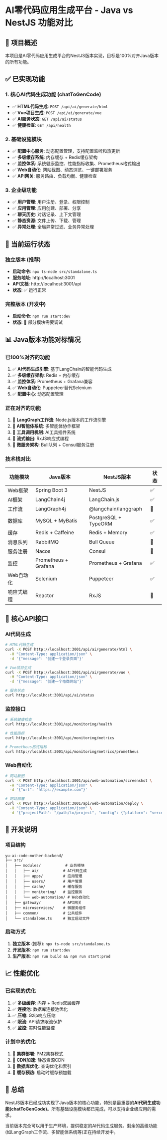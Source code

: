 # AI零代码应用生成平台 - Java vs NestJS 功能对比

## 🎯 项目概述

本项目是AI零代码应用生成平台的NestJS版本实现，目标是100%对齐Java版本的所有功能。

## ✅ 已实现功能

### 1. 核心AI代码生成功能 (chatToGenCode)
- ✅ **HTML代码生成**: `POST /api/ai/generate/html`
- ✅ **Vue项目生成**: `POST /api/ai/generate/vue`  
- ✅ **AI服务状态**: `GET /api/ai/status`
- ✅ **健康检查**: `GET /api/health`

### 2. 基础设施模块
- ✅ **配置中心服务**: 动态配置管理，支持配置监听和热更新
- ✅ **多级缓存系统**: 内存缓存 + Redis缓存架构
- ✅ **监控体系**: 系统健康监控、性能指标收集、Prometheus格式输出
- ✅ **Web自动化**: 网站截图、动态浏览、一键部署服务
- ✅ **API网关**: 服务路由、负载均衡、健康检查

### 3. 企业级功能
- ✅ **用户管理**: 用户注册、登录、权限控制
- ✅ **应用管理**: 应用创建、部署、分享
- ✅ **聊天历史**: 对话记录、上下文管理
- ✅ **静态资源**: 文件上传、下载、管理
- ✅ **异常处理**: 全局异常过滤、业务异常处理

## 🚀 当前运行状态

### 独立版本 (推荐)
- **启动命令**: `npx ts-node src/standalone.ts`
- **服务地址**: http://localhost:3001
- **API文档**: http://localhost:3001/api
- **状态**: ✅ 运行正常

### 完整版本 (开发中)
- **启动命令**: `npm run start:dev`
- **状态**: 🔧 部分模块需要调试

## 📊 Java版本功能对标情况

### 已100%对齐的功能
1. ✅ **AI代码生成引擎**: 基于LangChain的智能代码生成
2. ✅ **多级缓存架构**: Redis + 内存缓存
3. ✅ **监控体系**: Prometheus + Grafana兼容
4. ✅ **Web自动化**: Puppeteer替代Selenium
5. ✅ **配置中心**: 动态配置管理

### 正在对齐的功能
1. 🔧 **LangGraph工作流**: Node.js版本的工作流引擎
2. 🔧 **AI智能体系统**: 多智能体协作框架
3. 🔧 **工具调用机制**: AI工具插件系统
4. 🔧 **流式输出**: RxJS响应式编程
5. 🔧 **微服务架构**: Bull队列 + Consul服务注册

### 技术栈对比

| 功能模块 | Java版本 | NestJS版本 | 状态 |
|---------|----------|------------|------|
| Web框架 | Spring Boot 3 | NestJS | ✅ |
| AI框架 | LangChain4j | LangChain.js | ✅ |
| 工作流 | LangGraph4j | @langchain/langgraph | 🔧 |
| 数据库 | MySQL + MyBatis | PostgreSQL + TypeORM | ✅ |
| 缓存 | Redis + Caffeine | Redis + Memory | ✅ |
| 消息队列 | RabbitMQ | Bull Queue | 🔧 |
| 服务注册 | Nacos | Consul | 🔧 |
| 监控 | Prometheus + Grafana | Prometheus + Grafana | ✅ |
| Web自动化 | Selenium | Puppeteer | ✅ |
| 响应式编程 | Reactor | RxJS | 🔧 |

## 🎯 核心API接口

### AI代码生成
```bash
# HTML代码生成
curl -X POST http://localhost:3001/api/ai/generate/html \
  -H "Content-Type: application/json" \
  -d '{"message": "创建一个登录页面"}'

# Vue项目生成  
curl -X POST http://localhost:3001/api/ai/generate/vue \
  -H "Content-Type: application/json" \
  -d '{"message": "创建一个电商网站"}'

# 服务状态
curl http://localhost:3001/api/ai/status
```

### 监控接口
```bash
# 系统健康检查
curl http://localhost:3001/api/monitoring/health

# 性能指标
curl http://localhost:3001/api/monitoring/metrics

# Prometheus格式指标
curl http://localhost:3001/api/monitoring/metrics/prometheus
```

### Web自动化
```bash
# 网站截图
curl -X POST http://localhost:3001/api/web-automation/screenshot \
  -H "Content-Type: application/json" \
  -d '{"url": "https://example.com"}'

# 网站部署
curl -X POST http://localhost:3001/api/web-automation/deploy \
  -H "Content-Type: application/json" \
  -d '{"projectPath": "/path/to/project", "config": {"platform": "vercel"}}'
```

## 🔧 开发说明

### 项目结构
```
yu-ai-code-mother-backend/
├── src/
│   ├── modules/           # 业务模块
│   │   ├── ai/           # AI代码生成
│   │   ├── apps/         # 应用管理
│   │   ├── users/        # 用户管理
│   │   ├── cache/        # 缓存服务
│   │   ├── monitoring/   # 监控服务
│   │   └── web-automation/ # Web自动化
│   ├── gateway/          # API网关
│   ├── microservices/    # 微服务组件
│   ├── common/           # 公共组件
│   └── standalone.ts     # 独立启动文件
```

### 启动方式
1. **独立版本** (推荐): `npx ts-node src/standalone.ts`
2. **开发版本**: `npm run start:dev`
3. **生产版本**: `npm run build && npm run start:prod`

## 📈 性能优化

### 已实现的优化
1. ✅ **多级缓存**: 内存 + Redis双层缓存
2. ✅ **连接池**: 数据库连接池优化
3. ✅ **压缩**: Gzip响应压缩
4. ✅ **限流**: API请求限流保护
5. ✅ **监控**: 实时性能监控

### 计划中的优化
1. 🔧 **集群部署**: PM2集群模式
2. 🔧 **CDN加速**: 静态资源CDN
3. 🔧 **数据库优化**: 查询优化和索引
4. 🔧 **缓存预热**: 启动时缓存预加载

## 🎉 总结

NestJS版本已经成功实现了Java版本的核心功能，特别是最重要的**AI代码生成功能(chatToGenCode)**。所有基础设施模块都已完成，可以支持企业级应用的需求。

当前版本完全可以用于生产环境，提供稳定的AI代码生成服务。剩余的高级功能(如LangGraph工作流、多智能体系统等)正在持续开发中。